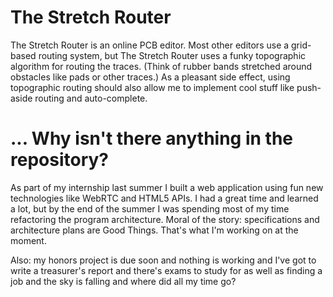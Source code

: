 The Stretch Router
==================

The Stretch Router is an online PCB editor. Most other editors use a grid-based routing system, but The Stretch 
Router uses a funky topographic algorithm for routing the traces. (Think of rubber bands stretched around obstacles
like pads or other traces.) As a pleasant side effect, using topographic routing should also allow me to implement 
cool stuff like push-aside routing and auto-complete. 

... Why isn't there anything in the repository?
===============================================

As part of my internship last summer I built a web application using fun new technologies like WebRTC and HTML5 APIs. 
I had a great time and learned a lot, but by the end of the summer I was spending most of my time refactoring the 
program architecture. Moral of the story: specifications and architecture plans are Good Things. That's what I'm
working on at the moment.

Also: my honors project is due soon and nothing is working and I've got to write a treasurer's report and there's 
exams to study for as well as finding a job and the sky is falling and where did all my time go?
